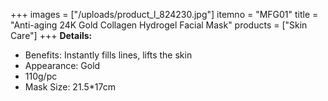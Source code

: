 +++
images = ["/uploads/product_l_824230.jpg"]
itemno = "MFG01"
title = "Anti-aging 24K Gold Collagen Hydrogel Facial Mask"
products = ["Skin Care"]
+++
**Details:**

* Benefits: Instantly fills lines, lifts the skin
* Appearance: Gold
* 110g/pc
* Mask Size: 21.5*17cm